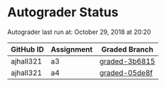 # Autograder Status
Autograder last run at: October 29, 2018 at 20:20

| GitHub ID | Assignment | Graded Branch |
|-----------|------------|---------------|
| ajhall321 | a3 | [graded-3b6815](https://github.com/Fall2018COMP401-001/a3-ajhall321/tree/graded-3b6815) | 
| ajhall321 | a4 | [graded-05de8f](https://github.com/Fall2018COMP401-001/a4-ajhall321/tree/graded-05de8f) | 
